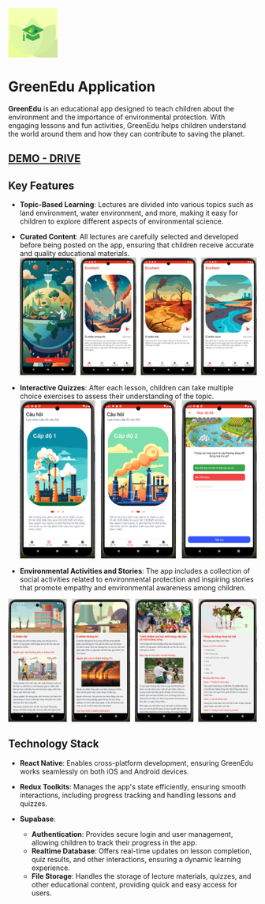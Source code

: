 <img src="https://github.com/tuanna-kite/GreenEdu/blob/main/demo/app-icon.jpg?raw=true" width="100" height="100">

# **GreenEdu Application**

**GreenEdu** is an educational app designed to teach children about the environment and the importance of environmental protection. With engaging lessons and fun activities, GreenEdu helps children understand the world around them and how they can contribute to saving the planet.

## [DEMO - DRIVE](https://drive.google.com/drive/folders/1qpDfUZo7zYmX5c1aA-rCBIbXzqBJ8KDb?usp=drive_link)

## Key Features

- **Topic-Based Learning**: Lectures are divided into various topics such as land environment, water environment, and more, making it easy for children to explore different aspects of environmental science.
- **Curated Content**: All lectures are carefully selected and developed before being posted on the app, ensuring that children receive accurate and quality educational materials.
![DEMO](https://github.com/tuanna-kite/GreenEdu/blob/main/demo/demo1.png?raw=true)

- **Interactive Quizzes**: After each lesson, children can take multiple choice exercises to assess their understanding of the topic.
![DEMO](https://github.com/tuanna-kite/GreenEdu/blob/main/demo/demo2.png?raw=true)

- **Environmental Activities and Stories**: The app includes a collection of social activities related to environmental protection and inspiring stories that promote empathy and environmental awareness among children.

![DEMO](https://github.com/tuanna-kite/GreenEdu/blob/main/demo/demo3.png?raw=true)

## Technology Stack

- **React Native**: Enables cross-platform development, ensuring GreenEdu works seamlessly on both iOS and Android devices.

- **Redux Toolkits**: Manages the app's state efficiently, ensuring smooth interactions, including progress tracking and handling lessons and quizzes.

- **Supabase**:
  - **Authentication**: Provides secure login and user management, allowing children to track their progress in the app.
  - **Realtime Database**: Offers real-time updates on lesson completion, quiz results, and other interactions, ensuring a dynamic learning experience.
  - **File Storage**: Handles the storage of lecture materials, quizzes, and other educational content, providing quick and easy access for users.
